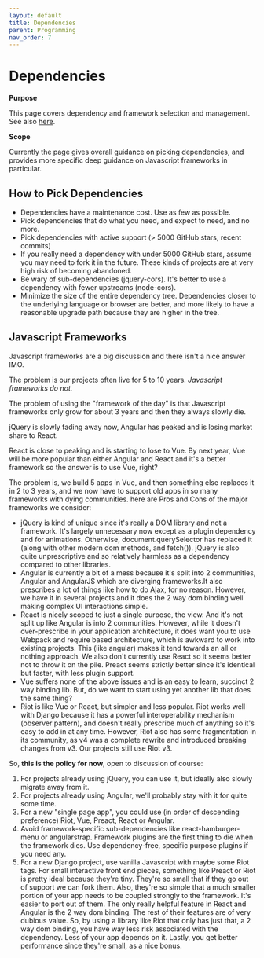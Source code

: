 ```yaml
---
layout: default
title: Dependencies
parent: Programming
nav_order: 7
---
```


# Dependencies

**Purpose**

This page covers dependency and framework selection and management. See also [here](https://web.archive.org/web/20180223065908/http://discuss.joelonsoftware.com/default.asp?joel.3.219431).

**Scope**

Currently the page gives overall guidance on picking dependencies, and provides more specific deep guidance on Javascript frameworks in particular.

## How to Pick Dependencies

  - Dependencies have a maintenance cost. Use as few as possible.
  - Pick dependencies that do what you need, and expect to need, and no more.
  - Pick dependencies with active support (\> 5000 GitHub stars, recent commits)
  - If you really need a dependency with under 5000 GitHub stars, assume you may need to fork it in the future. These kinds of projects are at very high risk of becoming abandoned.
  - Be wary of sub-dependencies (jquery-cors). It's better to use a dependency with fewer upstreams (node-cors).
  - Minimize the size of the entire dependency tree. Dependencies closer to the underlying language or browser are better, and more likely to have a reasonable upgrade path because they are higher in the tree.

## Javascript Frameworks

Javascript frameworks are a big discussion and there isn't a nice answer IMO. 

The problem is our projects often live for 5 to 10 years. *Javascript frameworks do not.*

The problem of using the "framework of the day" is that Javascript frameworks only grow for about 3 years and then they always slowly die.

jQuery is slowly fading away now, Angular has peaked and is losing market share to React. 

React is close to peaking and is starting to lose
to Vue. By next year, Vue will be more popular than either Angular and React and it's a better framework so the answer is to use Vue, right?

The problem is, we build 5 apps in Vue, and then something else replaces it in 2 to 3 years, and we now have to support old apps in so many frameworks with dying communities. here are Pros and Cons of the major
frameworks we consider:

  - jQuery is kind of unique since it's really a DOM library and not a framework. It's largely unnecessary now except as a plugin dependency and for animations. Otherwise, document.querySelector has replaced it (along with other modern dom methods, and fetch()). jQuery is also quite unprescriptive and so relatively harmless as a dependency compared to other libraries.
  - Angular is currently a bit of a mess because it's split into 2 communities, Angular and AngularJS which are diverging frameworks.It also prescribes a lot of things like how to do Ajax, for no reason. However, we have it in several projects and it does the 2 way dom binding well making complex UI interactions simple.
  - React is nicely scoped to just a single purpose, the view. And it's not split up like Angular is into 2 communities. However, while it doesn't over-prescribe in your application architecture, it does want you to use Webpack and require based architecture, which is awkward to work into existing projects. This (like angular) makes it tend towards an all or nothing approach. We also don't currently use React so it seems better not to throw it on the pile. Preact seems strictly better since it's identical but faster, with less plugin support.
  - Vue suffers none of the above issues and is an easy to learn, succinct 2 way binding lib. But, do we want to start using yet another lib that does the same thing?
  - Riot is like Vue or React, but simpler and less popular. Riot works well with Django because it has a powerful interoperability mechanism (observer pattern), and doesn't really prescribe much of anything so it's easy to add in at any time. However, Riot also has some fragmentation in its community, as v4 was a complete rewrite and introduced breaking changes from v3. Our projects still use Riot v3.

So, **this is the policy for now**, open to discussion of course:

1.  For projects already using jQuery, you can use it, but ideally also slowly migrate away from it.
2.  For projects already using Angular, we'll probably stay with it for quite some time.
3.  For a new "single page app", you could use (in order of descending preference) Riot, Vue, Preact, React or Angular.
4.  Avoid framework-specific sub-dependencies like react-hamburger-menu or angularstrap. Framework plugins are the first thing to die when the framework dies. Use dependency-free, specific purpose plugins if you need any.
5.  For a new Django project, use vanilla Javascript with maybe some Riot tags. For small interactive front end pieces, something like Preact or Riot is pretty ideal because they're tiny. They're so small that if they go out of support we can fork them. Also, they're so simple that a much smaller portion of your app needs to be coupled strongly to the framework. It's easier to port out of them. The only really helpful feature in React and Angular is the 2 way dom binding. The rest of their features are of very dubious value. So, by using a library like Riot that only has just that, a 2 way dom binding, you have way less risk associated with the dependency. Less of your app depends on it. Lastly, you get better performance since they're small, as a nice bonus.
